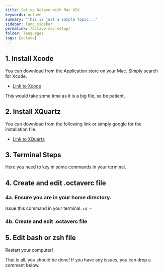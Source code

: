 ```yaml
---
title: Set up Octave with Mac OSX
keywords: octave
summary: "This is just a sample topic..."
sidebar: lang_sidebar
permalink: /octave-mac-setup/
folder: languages
tags: [octave]
---
```



## 1. Install Xcode

You can download from the Application store on your Mac. Simply search for Xcode.
<br />

- [Link to Xcode](https://itunes.apple.com/sg/app/xcode/id497799835?mt=12)

This would take some time as it is a big file, so be patient.

## 2. Install XQuartz

You can download from the following link or simply google for the installation file.
<br />

- [Link to XQuartz](https://www.xquartz.org)

## 3. Terminal Steps
Here you need to key in some commands in your terminal.

<script src="https://gist.github.com/ritchieng/a1b5bde1d03463789908e97980c544c6.js"></script>

## 4. Create and edit .octaverc file

### 4a. Ensure you are in your home directory.
Issue this command in your terminal.
`cd ~`

### 4b. Create and edit .octaverc file
<script src="https://gist.github.com/ritchieng/53ec2b2ba492d8893e146e47c819576c.js"></script>

## 5. Edit bash or zsh file
<script src="https://gist.github.com/ritchieng/ff45f02987b497421505471c9ee468d7.js"></script>

Restart your computer!

That is all, you should be done! If you have any issues, you can drop a comment below.